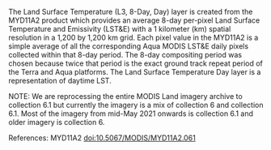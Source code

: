 The Land Surface Temperature (L3, 8-Day, Day) layer is created from the MYD11A2 product which provides an average 8-day per-pixel Land Surface Temperature and Emissivity (LST&E) with a 1 kilometer (km) spatial resolution in a 1,200 by 1,200 km grid. Each pixel value in the MYD11A2 is a simple average of all the corresponding Aqua MODIS LST&E daily pixels collected within that 8-day period. The 8-day compositing period was chosen because twice that period is the exact ground track repeat period of the Terra and Aqua platforms. The Land Surface Temperature Day layer is a representation of daytime LST.

NOTE: We are reprocessing the entire MODIS Land imagery archive to collection 6.1 but currently the imagery is a mix of collection 6 and collection 6.1. Most of the imagery from mid-May 2021 onwards is collection 6.1 and older imagery is collection 6.

References: MYD11A2 [doi:10.5067/MODIS/MYD11A2.061](https://doi.org/10.5067/MODIS/MYD11A2.061)
